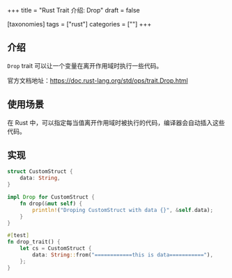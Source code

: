 +++
title = "Rust Trait 介绍: Drop"
draft = false


[taxonomies]
tags = ["rust"]
categories = [""]
+++

## 介绍

`Drop` trait 可以让一个变量在离开作用域时执行一些代码。

官方文档地址：https://doc.rust-lang.org/std/ops/trait.Drop.html

## 使用场景

在 Rust 中，可以指定每当值离开作用域时被执行的代码，编译器会自动插入这些代码。

## 实现


```rust
struct CustomStruct {
    data: String,
}

impl Drop for CustomStruct {
    fn drop(&mut self) {
        println!("Droping CustomStruct with data {}", &self.data);
    }
}

#[test]
fn drop_trait() {
    let cs = CustomStruct {
        data: String::from("============this is data==========="),
    };
}
```
